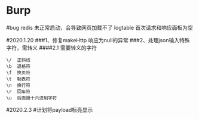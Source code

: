 # Burp

#bug
redis 未正常启动，会导致网页加载不了 
logtable 首次请求和响应面板为空

#2020.1.20 
###1、修复makeHttp 响应为null的异常
###2、处理json输入特殊字符，需转义 
####2.1 需要转义的字符
```
\/  正斜线
\b  退格符
\f  换页符
\t  制表符
\n  换行符
\r  回车符
\u  后面跟十六进制字符
```

#2020.2.3
#计划将payload标亮显示
